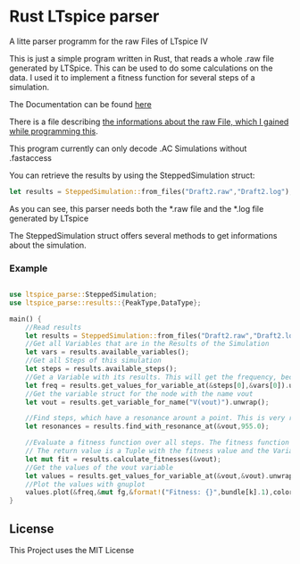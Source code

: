 # Rust LTspice parser
A litte parser programm for the raw Files of LTspice IV

This is just a simple program written in Rust, that reads a whole .raw file generated by LTSpice.
This can be used to do some calculations on the data. I used it to implement a fitness function for several steps of a simulation.

The Documentation can be found [here](http://tyde.github.io/rust_ltspice_parser/ltspice_parse/)

There is a file describing [the informations about the raw File, which I gained while programming this](https://github.com/Tyde/rust_ltspice_parser/blob/master/LTSpice_RAW_File_Info.md).

This program currently can only decode .AC Simulations without .fastaccess

You can retrieve the results by using the SteppedSimulation struct:
```rust
let results = SteppedSimulation::from_files("Draft2.raw","Draft2.log");
```
As you can see, this parser needs both the *.raw file and the *.log file generated by LTspice

The SteppedSimulation struct offers several methods to get informations about the simulation.

### Example
```rust

use ltspice_parse::SteppedSimulation;
use ltspice_parse::results::{PeakType,DataType};

main() {
	//Read results
	let results = SteppedSimulation::from_files("Draft2.raw","Draft2.log");
	//Get all Variables that are in the Results of the Simulation
	let vars = results.available_variables();
	//Get all Steps of this simulation
	let steps = results.available_steps();
	//Get a Variable with its results. This will get the frequency, because it is the first variable
	let freq = results.get_values_for_variable_at(&steps[0],&vars[0]).unwrap();
	//Get the variable struct for the node with the name vout
	let vout = results.get_variable_for_name("V(vout)").unwrap();

	//Find steps, which have a resonance arount a point. This is very rudimentary
	let resonances = results.find_with_resonance_at(&vout,955.0);

	//Evaluate a fitness function over all steps. The fitness function is defined in the struct implementation
	// The return value is a Tuple with the fitness value and the VariableResult
	let mut fit = results.calculate_fitnesses(&vout);
	//Get the values of the vout variable
	let values = results.get_values_for_variable_at(&vout,&vout).unwrap();
	//Plot the values with gnuplot
	values.plot(&freq,&mut fg,&format!("Fitness: {}",bundle[k].1),colors[k]);
}
```

## License
This Project uses the MIT License

